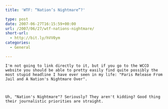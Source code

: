 ```yaml
---
title: 'WTF: “Nation’s Nightmare”?'

type: post
date: 2007-06-27T16:15:59+00:00
url: /2007/06/27/wtf-nations-nightmare/
short-url:
  - http://bit.ly/hVV0ym
categories:
  - General

---
```

<div class='microid-mailto+http:sha1:08eb5fe4c8fa70f12e9b054746f5cf0d01109fb8'>
  
    I'm not going to link directly to it, but if you go to the WCCO website you should be able to pretty easily find quite possibly the most stupid headline I have ever seen in my life: "Paris Release From Jail and A Nation's Nightmare Over".
  
  
  
    Uh, "Nation's Nightmare"? Seriously? They aren't kidding? Good thing their journalistic priorities are straight.
  
